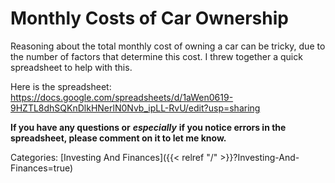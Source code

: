 # Monthly Costs of Car Ownership

Reasoning about the total monthly cost of owning a car can be tricky, due to
the number of factors that determine this cost. I threw together a quick
spreadsheet to help with this.

Here is the spreadsheet:
https://docs.google.com/spreadsheets/d/1aWen0619-9HZTL8dhSQKnDlkHNerlN0Nvb_ipLL-RvU/edit?usp=sharing

**If you have any questions or** ***especially*** **if you notice errors in the
spreadsheet, please comment on it to let me know.**

Categories:
[Investing And Finances]({{< relref "/" >}}?Investing-And-Finances=true)